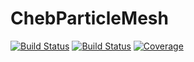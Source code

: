 # ChebParticleMesh

<!-- [![Stable](https://img.shields.io/badge/docs-stable-blue.svg)](https://HPMolSim.github.io/ChebParticleMesh.jl/stable/) -->
<!-- [![Dev](https://img.shields.io/badge/docs-dev-blue.svg)](https://HPMolSim.github.io/ChebParticleMesh.jl/dev/) -->
[![Build Status](https://github.com/HPMolSim/ChebParticleMesh.jl/actions/workflows/CI.yml/badge.svg?branch=main)](https://github.com/HPMolSim/ChebParticleMesh.jl/actions/workflows/CI.yml?query=branch%3Amain)
[![Build Status](https://travis-ci.com/HPMolSim/ChebParticleMesh.jl.svg?branch=main)](https://travis-ci.com/HPMolSim/ChebParticleMesh.jl)
[![Coverage](https://codecov.io/gh/HPMolSim/ChebParticleMesh.jl/branch/main/graph/badge.svg)](https://codecov.io/gh/HPMolSim/ChebParticleMesh.jl)
